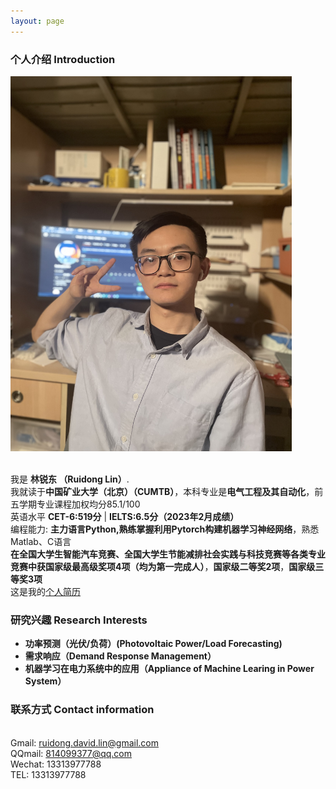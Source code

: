 ```yaml
---
layout: page
---
```


### 个人介绍 Introduction


  <img src="blogs/web.assets/LinRuidong.jpg" class="floatpic" width="450" height="600" alt="来个生活比个耶">

<br>我是 **林锐东 （Ruidong Lin）**.
<br>我就读于**中国矿业大学（北京）（CUMTB）**，本科专业是**电气工程及其自动化**，前五学期专业课程加权均分85.1/100
<br>英语水平 **CET-6:519分** | **IELTS:6.5分（2023年2月成绩）** 
<br>编程能力: **主力语言Python,熟练掌握利用Pytorch构建机器学习神经网络**，熟悉Matlab、C语言
<br>**在全国大学生智能汽车竞赛、全国大学生节能减排社会实践与科技竞赛等各类专业竞赛中获国家级最高级奖项4项（均为第一完成人）**，**国家级二等奖2项**，**国家级三等奖3项**
<br>这是我的[个人简历]()

### 

### 研究兴趣 Research Interests 
- **功率预测（光伏/负荷）(Photovoltaic Power/Load Forecasting)**
- **需求响应（Demand Response Management）**
- **机器学习在电力系统中的应用（Appliance of Machine Learing in Power System）**

### 联系方式 Contact information

<br>Gmail: ruidong.david.lin@gmail.com
<br>QQmail: 814099377@qq.com
<br>Wechat: 13313977788
<br>TEL: 13313977788

